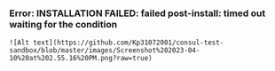 ### Error: INSTALLATION FAILED: failed post-install: timed out waiting for the condition

    ![Alt text](https://github.com/Kp31072001/consul-test-sandbox/blob/master/images/Screenshot%202023-04-10%20at%202.55.16%20PM.png?raw=true)
